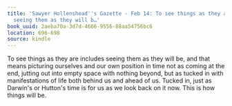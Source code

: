 ```yaml
---
title: 'Sawyer Hollenshead''s Gazette - Feb 14: To see things as they are includes
  seeing them as they will b…'
book_uuid: 2aeba70a-3d7d-4666-9556-88aa54756bc6
location: 696-698
source: kindle
---
```


To see things as they are includes seeing them as they will be, and that means picturing ourselves and our own position in time not as coming at the end, jutting out into empty space with nothing beyond, but as tucked in with manifestations of life both behind us and ahead of us. Tucked in, just as Darwin's or Hutton's time is for us as we look back on it now. This is how things will be.
